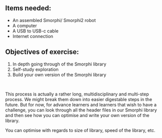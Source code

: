## Items needed:
* An assembled Smorphi/ Smorphi2 robot
* A computer
* A USB to USB-c cable
* Internet connection
## Objectives of exercise:
1. In depth going through of the Smorphi library
2. Self-study exploration
3. Build your own version of the Smorphi library

<br />

This process is actually a rather long, multidisciplinary and multi-step process. We might break them down into easier digestable steps in the future. But for now, for advance learners and learners that wish to have a challenge, you can look through all the header files in our Smorphi library and then see how  you can optimise and write your own version of the library.

You can optimise with regards to size of library, speed of the library, etc.
